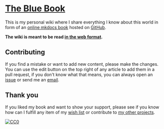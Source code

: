 # [The Blue Book](https://lyz-code.github.io/blue-book)

This is my personal wiki where I share everything
I know about this world in form of an [online
mkdocs book](https://www.mkdocs.org/) hosted on
[GitHub](https://github.com/lyz-code/blue-book).

**The wiki is meant to be read [in the web
format](https://lyz-code.github.io/blue-book).**

## Contributing

If you find a mistake or want to add new content, please make the changes. You
can use the edit button on the top right of any article to add them in a pull
request, if you don't know what that means, you can always open an
[issue](https://github.com/lyz-code/blue-book/issues/new) or send me an
[email](https://lyz-code.github.io/blue-book/contact/).

## Thank you

If you liked my book and want to show your support, please see if you know how
can I fulfill any item of my [wish list](https://lyz-code.github.io/blue-book/projects/#seeds) or contribute to [my
other projects](https://lyz-code.github.io/blue-book/projects/).

[![CC0](https://img.shields.io/badge/license-CC0-0a0a0a.svg?style=flat&colorA=0a0a0a)](https://creativecommons.org/publicdomain/zero/1.0/)
